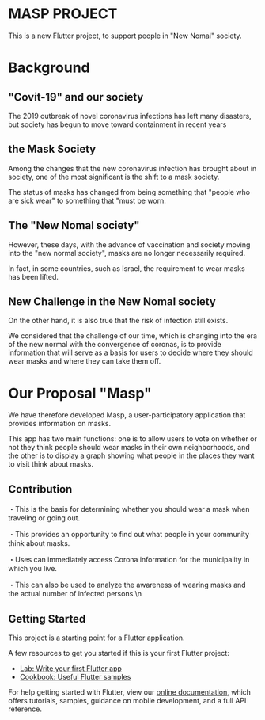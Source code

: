 # MASP PROJECT

This is a new Flutter project, to support people in "New Nomal" society.

# Background

## "Covit-19" and our society
The 2019 outbreak of novel coronavirus infections has left many disasters, but society has begun to move toward containment in recent years

## the Mask Society
Among the changes that the new coronavirus infection has brought about in society, one of the most significant is the shift to a mask society.

The status of masks has changed from being something that "people who are sick wear" to something that "must be worn.

## The "New Nomal society"
However, these days, with the advance of vaccination and society moving into the "new normal society", masks are no longer necessarily required.

In fact, in some countries, such as Israel, the requirement to wear masks has been lifted.

## New Challenge in the New Nomal society
On the other hand, it is also true that the risk of infection still exists.

We considered that the challenge of our time, which is changing into the era of the new normal with the convergence of coronas, is to provide information that will serve as a basis for users to decide where they should wear masks and where they can take them off.

# Our Proposal "Masp"
We have therefore developed Masp, a user-participatory application that provides information on masks.

This app has two main functions: one is to allow users to vote on whether or not they think people should wear masks in their own neighborhoods, and the other is to display a graph showing what people in the places they want to visit think about masks.

## Contribution
・This is the basis for determining whether you should wear a mask when traveling or going out.

・This provides an opportunity to find out what people in your community think about masks.

・Uses can immediately access Corona information for the municipality in which you live.

・This can also be used to analyze the awareness of wearing masks and the actual number of infected persons.\n


## Getting Started

This project is a starting point for a Flutter application.

A few resources to get you started if this is your first Flutter project:

- [Lab: Write your first Flutter app](https://flutter.dev/docs/get-started/codelab)
- [Cookbook: Useful Flutter samples](https://flutter.dev/docs/cookbook)

For help getting started with Flutter, view our
[online documentation](https://flutter.dev/docs), which offers tutorials,
samples, guidance on mobile development, and a full API reference.
